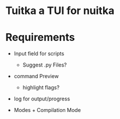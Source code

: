 # Tuitka a TUI for nuitka

# Requirements
- Input field for scripts
    - Suggest .py Files?

- command Preview
    - highlight flags?

- log for output/progress

- Modes + Compilation Mode
